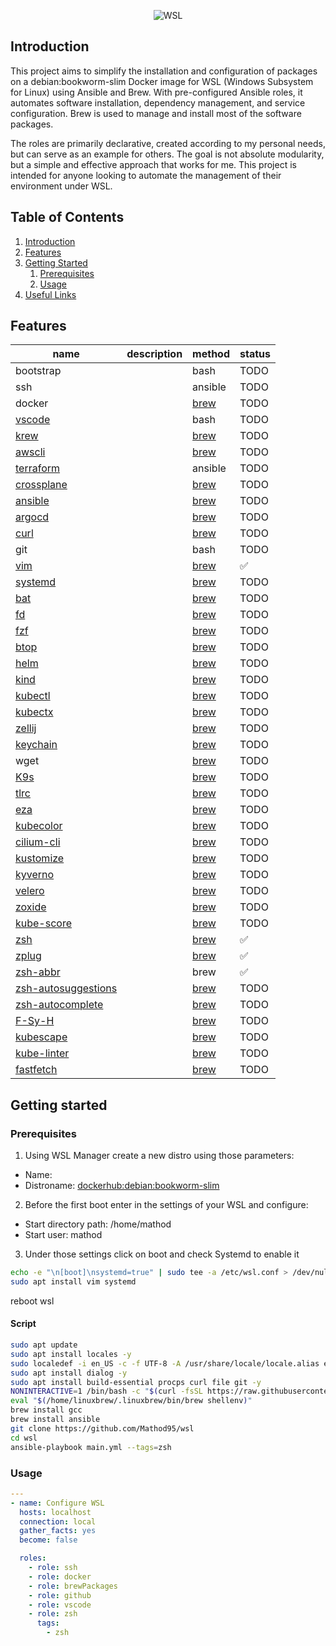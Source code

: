 <p align="center">
  <img src="https://www.developer-tech.com/wp-content/uploads/2021/10/windows-subsystem-for-linux-wsl-microsoft.png" alt="WSL">
</p>

## Introduction
This project aims to simplify the installation and configuration of packages on a debian:bookworm-slim Docker image for WSL (Windows Subsystem for Linux) using Ansible and Brew. With pre-configured Ansible roles, it automates software installation, dependency management, and service configuration. Brew is used to manage and install most of the software packages.

The roles are primarily declarative, created according to my personal needs, but can serve as an example for others. The goal is not absolute modularity, but a simple and effective approach that works for me. This project is intended for anyone looking to automate the management of their environment under WSL.

## Table of Contents

1. [Introduction](#introduction)
2. [Features](#features)
3. [Getting Started](#getting-started)
    1. [Prerequisites](#prerequisites)
    2. [Usage](#usage)
4. [Useful Links](#useful-links)

## Features
| name                                                                    | description | method                                                       | status             |
|-------------------------------------------------------------------------|-------------|--------------------------------------------------------------|--------------------|
| bootstrap                                                               |             | bash                                                         | TODO               |
| ssh                                                                     |             | ansible                                                      | TODO               |
| docker                                                                  |             | [brew](https://formulae.brew.sh/formula/)                    | TODO               |
| [vscode](https://github.com/microsoft/vscode)                           |             | bash                                                         | TODO               |
| [krew](https://krew.sigs.k8s.io/)                                       |             | [brew](https://formulae.brew.sh/formula/krew)                | TODO               |
| [awscli](https://github.com/aws/aws-cli)                                |             | [brew](https://formulae.brew.sh/formula/awscli)              | TODO               |
| [terraform](https://github.com/hashicorp/terraform)                     |             | ansible                                                      | TODO               |
| [crossplane](https://github.com/crossplane/crossplane)                  |             | [brew](https://formulae.brew.sh/formula/crossplane)          | TODO               |
| [ansible](https://github.com/ansible/ansible)                           |             | [brew](https://formulae.brew.sh/formula/ansible)             | TODO               |
| [argocd](https://github.com/argoproj/argo-cd)                           |             | [brew](https://formulae.brew.sh/formula/argocd)              | TODO               |
| [curl](https://github.com/curl/curl)                                    |             | [brew](https://formulae.brew.sh/formula/curl)                | TODO               |
| git                                                                     |             | bash                                                         | TODO               |
| [vim](https://github.com/vim/vim)                                       |             | [brew](https://formulae.brew.sh/formula/vim)                 | :white_check_mark: |
| [systemd](https://github.com/systemd/systemd)                           |             | [brew](https://formulae.brew.sh/formula/systemd)             | TODO               |
| [bat](https://github.com/sharkdp/bat)                                   |             | [brew](https://formulae.brew.sh/formula/bat)                 | TODO               |
| [fd](https://github.com/sharkdp/fd)                                     |             | [brew](https://formulae.brew.sh/formula/fd)                  | TODO               |
| [fzf](https://github.com/junegunn/fzf)                                  |             | [brew](https://formulae.brew.sh/formula/fzf)                 | TODO               |
| [btop](https://github.com/aristocratos/btop)                            |             | [brew](https://formulae.brew.sh/formula/btop)                | TODO               |
| [helm](https://github.com/helm/helm)                                    |             | [brew](https://formulae.brew.sh/formula/helm)                | TODO               |
| [kind](https://github.com/kubernetes-sigs/kind)                         |             | [brew](https://formulae.brew.sh/formula/kind)                | TODO               |
| [kubectl](https://github.com/kubernetes/kubectl)                        |             | [brew](https://formulae.brew.sh/formula/kubernetes-cli)      | TODO               |
| [kubectx](https://github.com/ahmetb/kubectx)                            |             | [brew](https://formulae.brew.sh/formula/kubectx)             | TODO               |
| [zellij](https://github.com/zellij-org/zellij)                          |             | [brew](https://formulae.brew.sh/formula/zellij)              | TODO               |
| [keychain](https://github.com/funtoo/keychain)                          |             | [brew](https://formulae.brew.sh/formula/keychain)            | TODO               |
| wget                                                                    |             | [brew](https://formulae.brew.sh/formula/wget)                | TODO               |
| [K9s](https://github.com/derailed/k9s)                                  |             | [brew](https://formulae.brew.sh/formula/k9s)                 | TODO               |
| [tlrc](https://github.com/tldr-pages/tlrc)                              |             | [brew](https://formulae.brew.sh/formula/tlrc)                | TODO               |
| [eza](https://github.com/eza-community/eza)                             |             | [brew](https://formulae.brew.sh/formula/eza)                 | TODO               |
| [kubecolor](https://github.com/kubecolor/kubecolor)                     |             | [brew](https://formulae.brew.sh/formula/kubecolor)           | TODO               |
| [cilium-cli](https://github.com/cilium/cilium-cli)                      |             | [brew](https://formulae.brew.sh/formula/cilium-cli)          | TODO               |
| [kustomize](https://github.com/kubernetes-sigs/kustomize)               |             | [brew](https://formulae.brew.sh/formula/kustomize)           | TODO               |
| [kyverno](https://github.com/kyverno/kyverno)                           |             | [brew](https://formulae.brew.sh/formula/kyverno)             | TODO               |
| [velero](https://github.com/vmware-tanzu/velero)                        |             | [brew](https://formulae.brew.sh/formula/velero)              | TODO               |
| [zoxide](https://github.com/ajeetdsouza/zoxide)                         |             | [brew](https://formulae.brew.sh/formula/zoxide)              | TODO               |
| [kube-score](https://github.com/zegl/kube-score)                        |             | [brew](https://formulae.brew.sh/formula/kube-score)          | TODO               |
| [zsh](https://github.com/zsh-users/zsh)                                 |             | [brew](https://formulae.brew.sh/formula/zsh)                 | :white_check_mark: |
| [zplug](https://github.com/zplug/zplug/)                                |             | [brew](https://formulae.brew.sh/formula/zplug)               | :white_check_mark: |
| [zsh-abbr](https://github.com/olets/zsh-abbr)                           |             | brew                                                         | :white_check_mark: |
| [zsh-autosuggestions](https://github.com/zsh-users/zsh-autosuggestions) |             | [brew](https://formulae.brew.sh/formula/zsh-autosuggestions) | TODO               |
| [zsh-autocomplete](https://github.com/marlonrichert/zsh-autocomplete)   |             | [brew](https://formulae.brew.sh/formula/zsh-autocomplete)    | TODO               |
| [F-Sy-H](https://github.com/zdharma-continuum/fast-syntax-highlighting) |             | [brew](https://formulae.brew.sh/formula/zsh-f-sy-h)          | TODO               |
| [kubescape](https://github.com/kubescape/kubescape)                     |             | [brew](https://formulae.brew.sh/formula/kubescape)           | TODO               |
| [kube-linter](https://github.com/stackrox/kube-linter)                  |             | [brew](https://formulae.brew.sh/formula/kube-linter)         | TODO               |
| [fastfetch](https://formulae.brew.sh/formula/fastfetch)                 |             | [brew](https://github.com/fastfetch-cli/fastfetch)           | TODO               |

## Getting started

### Prerequisites

1) Using WSL Manager create a new distro using those parameters:
  - Name: <debian>
  - Distroname: <dockerhub:debian:bookworm-slim>
2) Before the first boot enter in the settings of your WSL and configure:
  - Start directory path: /home/mathod
  - Start user: mathod
3) Under those settings click on boot and check Systemd to enable it
```bash
echo -e "\n[boot]\nsystemd=true" | sudo tee -a /etc/wsl.conf > /dev/null
sudo apt install vim systemd
```
reboot wsl

#### Script
```bash
sudo apt update
sudo apt install locales -y
sudo localedef -i en_US -c -f UTF-8 -A /usr/share/locale/locale.alias en_US.UTF-8
sudo apt install dialog -y
sudo apt install build-essential procps curl file git -y
NONINTERACTIVE=1 /bin/bash -c "$(curl -fsSL https://raw.githubusercontent.com/Homebrew/install/HEAD/install.sh)"
eval "$(/home/linuxbrew/.linuxbrew/bin/brew shellenv)"
brew install gcc
brew install ansible
git clone https://github.com/Mathod95/wsl
cd wsl
ansible-playbook main.yml --tags=zsh
```
### Usage
```yaml
---
- name: Configure WSL
  hosts: localhost
  connection: local
  gather_facts: yes
  become: false

  roles:
    - role: ssh
    - role: docker
    - role: brewPackages
    - role: github
    - role: vscode
    - role: zsh
      tags:
        - zsh
```